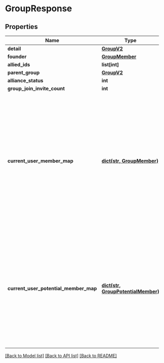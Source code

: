 # GroupResponse

## Properties
Name | Type | Description | Notes
------------ | ------------- | ------------- | -------------
**detail** | [**GroupV2**](GroupV2.md) |  | [optional] 
**founder** | [**GroupMember**](GroupMember.md) |  | [optional] 
**allied_ids** | **list[int]** |  | [optional] 
**parent_group** | [**GroupV2**](GroupV2.md) |  | [optional] 
**alliance_status** | **int** |  | [optional] 
**group_join_invite_count** | **int** |  | [optional] 
**current_user_member_map** | [**dict(str, GroupMember)**](GroupMember.md) | This property will be populated if the authenticated user is a member of the group. Note that because of account linking, a user can sometimes be part of a clan more than once. As such, this returns the highest member type available. | [optional] 
**current_user_potential_member_map** | [**dict(str, GroupPotentialMember)**](GroupPotentialMember.md) | This property will be populated if the authenticated user is an applicant or has an outstanding invitation to join. Note that because of account linking, a user can sometimes be part of a clan more than once. | [optional] 

[[Back to Model list]](../README.md#documentation-for-models) [[Back to API list]](../README.md#documentation-for-api-endpoints) [[Back to README]](../README.md)


